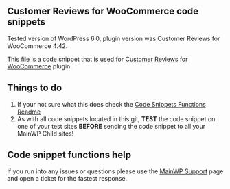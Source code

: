 ## Customer Reviews for WooCommerce code snippets

Tested version of WordPress 6.0, plugin version was Customer Reviews for WooCommerce 4.42.

This file is a code snippet that is used for [Customer Reviews for WooCommerce](https://wordpress.org/plugins/customer-reviews-woocommerce/) plugin. 

## Things to do

1. If your not sure what this does check the [Code Snippets Functions Readme](https://github.com/mainwp/Code-Snippets-Functions/blob/master/README.md)
2. As with all code snippets located in this git, **TEST** the code snippet on one of your test sites **BEFORE** sending the code snippet to all your MainWP Child sites!

## Code snippet functions help

If you run into any issues or questions please use the [MainWP Support](https://mainwp.com/support/) page and open a ticket for the fastest response.
